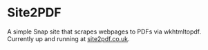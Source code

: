 Site2PDF
========

A simple Snap site that scrapes webpages to PDFs via wkhtmltopdf. Currently up and running at [site2pdf.co.uk](http://www.site2pdf.co.uk).